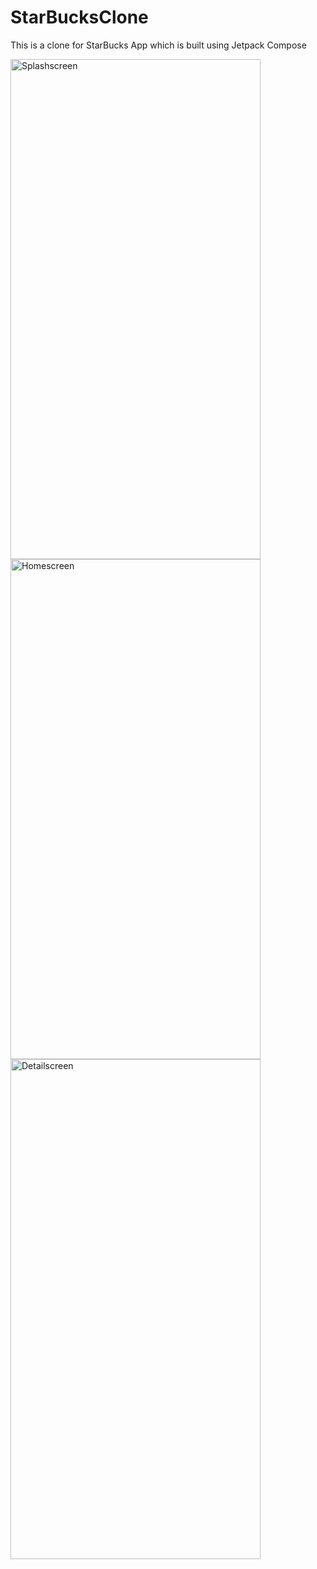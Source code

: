 # StarBucksClone 

This is a clone for StarBucks App which is built using Jetpack Compose

<img src="https://github.com/vibhoooo/StarBucksClone/assets/96656912/628777d3-13fc-47aa-85e5-3bff1f44f749" alt="Splashscreen" width="400" height="800"><br/>
<img src="https://github.com/vibhoooo/StarBucksClone/assets/96656912/aa65aff0-8de1-48b0-9162-f4359e07d675" alt="Homescreen" width="400" height="800"><br/>
<img src="https://github.com/vibhoooo/StarBucksClone/assets/96656912/aace607e-1fe5-44c0-83ae-7afd12ba9127" alt="Detailscreen" width="400" height="800">


